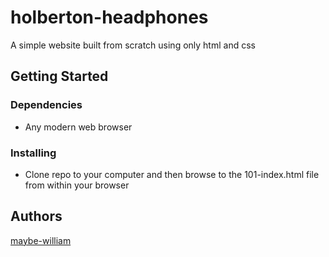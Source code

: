# holberton-headphones

A simple website built from scratch using only html and css

## Getting Started

### Dependencies

* Any modern web browser

### Installing

* Clone repo to your computer and then browse to the 101-index.html file from within your browser

## Authors

[maybe-william](https://github.com/maybe-william)
